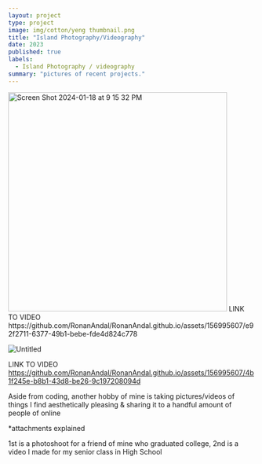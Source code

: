 ```yaml
---
layout: project
type: project
image: img/cotton/yeng thumbnail.png
title: "Island Photography/Videography"
date: 2023
published: true
labels:
  - Island Photography / videography
summary: "pictures of recent projects."
---
```


<img width="446" alt="Screen Shot 2024-01-18 at 9 15 32 PM" src="https://github.com/RonanAndal/RonanAndal.github.io/assets/156995607/64034e93-6bfb-4486-b4d8-d11f6f195417">
LINK TO VIDEO
https://github.com/RonanAndal/RonanAndal.github.io/assets/156995607/e92f2711-6377-49b1-bebe-fde4d824c778

![Untitled](https://github.com/RonanAndal/RonanAndal.github.io/assets/156995607/37b28c17-8630-4921-84c8-9ddd2be17ae4)

LINK TO VIDEO
https://github.com/RonanAndal/RonanAndal.github.io/assets/156995607/4b1f245e-b8b1-43d8-be26-9c197208094d



Aside from coding, another hobby of mine is taking pictures/videos of things I find aesthetically pleasing & sharing it to a handful amount of people of online

*attachments explained

1st is a photoshoot for a friend of mine who graduated college,
2nd is a video I made for my senior class in High School
